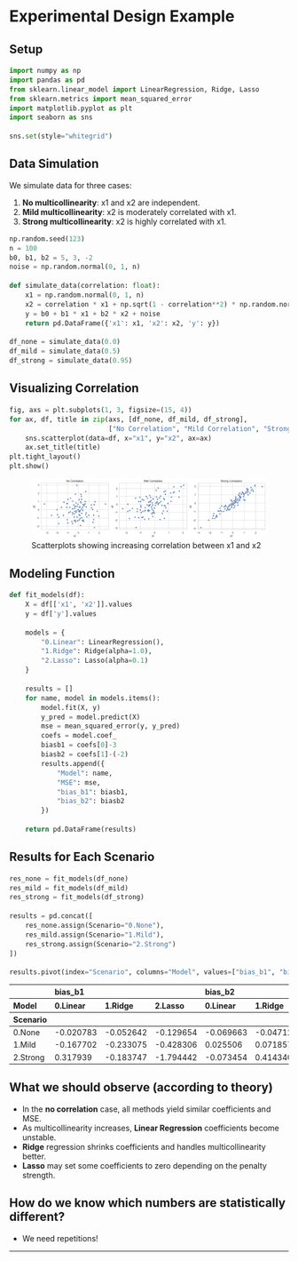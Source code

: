 # Experimental Design Example


## Setup

``` python
import numpy as np
import pandas as pd
from sklearn.linear_model import LinearRegression, Ridge, Lasso
from sklearn.metrics import mean_squared_error
import matplotlib.pyplot as plt
import seaborn as sns

sns.set(style="whitegrid")
```

## Data Simulation

We simulate data for three cases:

1.  **No multicollinearity**: x1 and x2 are independent.
2.  **Mild multicollinearity**: x2 is moderately correlated with x1.
3.  **Strong multicollinearity**: x2 is highly correlated with x1.

``` python
np.random.seed(123)
n = 100
b0, b1, b2 = 5, 3, -2
noise = np.random.normal(0, 1, n)

def simulate_data(correlation: float):
    x1 = np.random.normal(0, 1, n)
    x2 = correlation * x1 + np.sqrt(1 - correlation**2) * np.random.normal(0, 1, n)
    y = b0 + b1 * x1 + b2 * x2 + noise
    return pd.DataFrame({'x1': x1, 'x2': x2, 'y': y})

df_none = simulate_data(0.0)
df_mild = simulate_data(0.5)
df_strong = simulate_data(0.95)
```

## Visualizing Correlation

``` python
fig, axs = plt.subplots(1, 3, figsize=(15, 4))
for ax, df, title in zip(axs, [df_none, df_mild, df_strong],
                         ["No Correlation", "Mild Correlation", "Strong Correlation"]):
    sns.scatterplot(data=df, x="x1", y="x2", ax=ax)
    ax.set_title(title)
plt.tight_layout()
plt.show()
```

<figure id="visualize-correlation">
<img
src="DOE_examplePY_files/figure-markdown_strict/visualize-correlation-output-1.png"
alt="Scatterplots showing increasing correlation between x1 and x2" />
<figcaption aria-hidden="true">Scatterplots showing increasing
correlation between x1 and x2</figcaption>
</figure>

## Modeling Function

``` python
def fit_models(df):
    X = df[['x1', 'x2']].values
    y = df['y'].values

    models = {
        "0.Linear": LinearRegression(),
        "1.Ridge": Ridge(alpha=1.0),
        "2.Lasso": Lasso(alpha=0.1)
    }

    results = []
    for name, model in models.items():
        model.fit(X, y)
        y_pred = model.predict(X)
        mse = mean_squared_error(y, y_pred)
        coefs = model.coef_
        biasb1 = coefs[0]-3
        biasb2 = coefs[1]-(-2)
        results.append({
            "Model": name,
            "MSE": mse,
            "bias_b1": biasb1,
            "bias_b2": biasb2
        })

    return pd.DataFrame(results)
```

## Results for Each Scenario

``` python
res_none = fit_models(df_none)
res_mild = fit_models(df_mild)
res_strong = fit_models(df_strong)

results = pd.concat([
    res_none.assign(Scenario="0.None"),
    res_mild.assign(Scenario="1.Mild"),
    res_strong.assign(Scenario="2.Strong")
])

results.pivot(index="Scenario", columns="Model", values=["bias_b1", "bias_b2", "MSE"])
```

<div>
<style scoped>
    .dataframe tbody tr th:only-of-type {
        vertical-align: middle;
    }

    .dataframe tbody tr th {
        vertical-align: top;
    }

    .dataframe thead tr th {
        text-align: left;
    }

    .dataframe thead tr:last-of-type th {
        text-align: right;
    }
</style>

<table class="dataframe" data-quarto-postprocess="true" data-border="1">
<thead>
<tr class="header">
<th data-quarto-table-cell-role="th"></th>
<th colspan="3" data-quarto-table-cell-role="th"
data-halign="left">bias_b1</th>
<th colspan="3" data-quarto-table-cell-role="th"
data-halign="left">bias_b2</th>
<th colspan="3" data-quarto-table-cell-role="th"
data-halign="left">MSE</th>
</tr>
<tr class="odd">
<th data-quarto-table-cell-role="th">Model</th>
<th data-quarto-table-cell-role="th">0.Linear</th>
<th data-quarto-table-cell-role="th">1.Ridge</th>
<th data-quarto-table-cell-role="th">2.Lasso</th>
<th data-quarto-table-cell-role="th">0.Linear</th>
<th data-quarto-table-cell-role="th">1.Ridge</th>
<th data-quarto-table-cell-role="th">2.Lasso</th>
<th data-quarto-table-cell-role="th">0.Linear</th>
<th data-quarto-table-cell-role="th">1.Ridge</th>
<th data-quarto-table-cell-role="th">2.Lasso</th>
</tr>
<tr class="header">
<th data-quarto-table-cell-role="th">Scenario</th>
<th data-quarto-table-cell-role="th"></th>
<th data-quarto-table-cell-role="th"></th>
<th data-quarto-table-cell-role="th"></th>
<th data-quarto-table-cell-role="th"></th>
<th data-quarto-table-cell-role="th"></th>
<th data-quarto-table-cell-role="th"></th>
<th data-quarto-table-cell-role="th"></th>
<th data-quarto-table-cell-role="th"></th>
<th data-quarto-table-cell-role="th"></th>
</tr>
</thead>
<tbody>
<tr class="odd">
<td data-quarto-table-cell-role="th">0.None</td>
<td>-0.020783</td>
<td>-0.052642</td>
<td>-0.129654</td>
<td>-0.069663</td>
<td>-0.047120</td>
<td>0.039339</td>
<td>1.267894</td>
<td>1.269295</td>
<td>1.289681</td>
</tr>
<tr class="even">
<td data-quarto-table-cell-role="th">1.Mild</td>
<td>-0.167702</td>
<td>-0.233075</td>
<td>-0.428306</td>
<td>0.025506</td>
<td>0.071857</td>
<td>0.231060</td>
<td>1.254669</td>
<td>1.257372</td>
<td>1.301292</td>
</tr>
<tr class="odd">
<td data-quarto-table-cell-role="th">2.Strong</td>
<td>0.317939</td>
<td>-0.183747</td>
<td>-1.794442</td>
<td>-0.073454</td>
<td>0.414340</td>
<td>2.000000</td>
<td>1.212836</td>
<td>1.234699</td>
<td>1.603450</td>
</tr>
</tbody>
</table>

</div>

## What we should observe (according to theory)

-   In the **no correlation** case, all methods yield similar
    coefficients and MSE.
-   As multicollinearity increases, **Linear Regression** coefficients
    become unstable.
-   **Ridge** regression shrinks coefficients and handles
    multicollinearity better.
-   **Lasso** may set some coefficients to zero depending on the penalty
    strength.

## How do we know which numbers are statistically different?

-   We need repetitions!

------------------------------------------------------------------------
